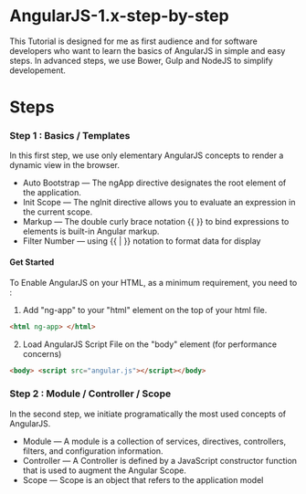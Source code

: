 # AngularJS-1.x-step-by-step
This Tutorial is designed for me as first audience and for software developers who want to learn the basics of AngularJS in simple and easy steps. In advanced steps, we use Bower, Gulp and NodeJS to simplify developement.

# Steps

### Step 1 : Basics / Templates

In this first step, we use only elementary AngularJS concepts to render a dynamic view in the browser.

* Auto Bootstrap — The ngApp directive designates the root element of the application.
* Init Scope — The ngInit directive allows you to evaluate an expression in the current scope.   
* Markup — The double curly brace notation {{ }} to bind expressions to elements is built-in Angular markup.
* Filter Number — using {{ | }} notation to format data for display

#### Get Started

To Enable AngularJS on your HTML, as a minimum requirement,  you need to :

1.  Add "ng-app" to your "html" element on the top of your html file.
```html
<html ng-app> </html>
```
2.  Load AngularJS Script File on the "body" element (for performance concerns)
```html
<body> <script src="angular.js"></script></body>
```
### Step 2 : Module / Controller / Scope
In the second step, we initiate programatically the most used concepts of AngularJS.

* Module — A module is a collection of services, directives, controllers, filters, and configuration information.
* Controller — A Controller is defined by a JavaScript constructor function that is used to augment the Angular Scope.
* Scope — Scope is an object that refers to the application model

